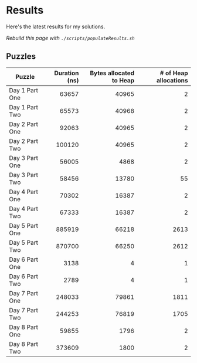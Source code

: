 # Results

Here's the latest results for my solutions.

_Rebuild this page with `./scripts/populateResults.sh`_

## Puzzles

|Puzzle|Duration (ns)|Bytes allocated to Heap|# of Heap allocations|
|-|-:|-:|-:|
|Day 1 Part One|63657|40965|2|
|Day 1 Part Two|65573|40968|2|
|Day 2 Part One|92063|40965|2|
|Day 2 Part Two|100120|40965|2|
|Day 3 Part One|56005|4868|2|
|Day 3 Part Two|58456|13780|55|
|Day 4 Part One|70302|16387|2|
|Day 4 Part Two|67333|16387|2|
|Day 5 Part One|885919|66218|2613|
|Day 5 Part Two|870700|66250|2612|
|Day 6 Part One|3138|4|1|
|Day 6 Part Two|2789|4|1|
|Day 7 Part One|248033|79861|1811|
|Day 7 Part Two|244253|76819|1705|
|Day 8 Part One|59855|1796|2|
|Day 8 Part Two|373609|1800|2|
